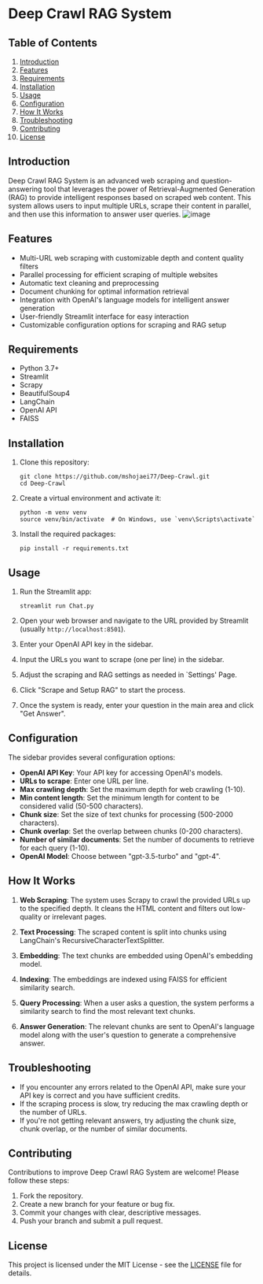 # Deep Crawl RAG System

## Table of Contents
1. [Introduction](#introduction)
2. [Features](#features)
3. [Requirements](#requirements)
4. [Installation](#installation)
5. [Usage](#usage)
6. [Configuration](#configuration)
7. [How It Works](#how-it-works)
8. [Troubleshooting](#troubleshooting)
9. [Contributing](#contributing)
10. [License](#license)

## Introduction

Deep Crawl RAG System is an advanced web scraping and question-answering tool that leverages the power of Retrieval-Augmented Generation (RAG) to provide intelligent responses based on scraped web content. This system allows users to input multiple URLs, scrape their content in parallel, and then use this information to answer user queries.
![image](https://github.com/user-attachments/assets/5e367344-775b-43ed-9953-d87ecd1aed91)

## Features

- Multi-URL web scraping with customizable depth and content quality filters
- Parallel processing for efficient scraping of multiple websites
- Automatic text cleaning and preprocessing
- Document chunking for optimal information retrieval
- Integration with OpenAI's language models for intelligent answer generation
- User-friendly Streamlit interface for easy interaction
- Customizable configuration options for scraping and RAG setup

## Requirements

- Python 3.7+
- Streamlit
- Scrapy
- BeautifulSoup4
- LangChain
- OpenAI API
- FAISS

## Installation

1. Clone this repository:
   ```
   git clone https://github.com/mshojaei77/Deep-Crawl.git
   cd Deep-Crawl
   ```

2. Create a virtual environment and activate it:
   ```
   python -m venv venv
   source venv/bin/activate  # On Windows, use `venv\Scripts\activate`
   ```

3. Install the required packages:
   ```
   pip install -r requirements.txt
   ```

## Usage

1. Run the Streamlit app:
   ```
   streamlit run Chat.py
   ```

2. Open your web browser and navigate to the URL provided by Streamlit (usually `http://localhost:8501`).

3. Enter your OpenAI API key in the sidebar.

4. Input the URLs you want to scrape (one per line) in the sidebar.

5. Adjust the scraping and RAG settings as needed in `Settings' Page.

6. Click "Scrape and Setup RAG" to start the process.

7. Once the system is ready, enter your question in the main area and click "Get Answer".

## Configuration

The sidebar provides several configuration options:

- **OpenAI API Key**: Your API key for accessing OpenAI's models.
- **URLs to scrape**: Enter one URL per line.
- **Max crawling depth**: Set the maximum depth for web crawling (1-10).
- **Min content length**: Set the minimum length for content to be considered valid (50-500 characters).
- **Chunk size**: Set the size of text chunks for processing (500-2000 characters).
- **Chunk overlap**: Set the overlap between chunks (0-200 characters).
- **Number of similar documents**: Set the number of documents to retrieve for each query (1-10).
- **OpenAI Model**: Choose between "gpt-3.5-turbo" and "gpt-4".

## How It Works

1. **Web Scraping**: The system uses Scrapy to crawl the provided URLs up to the specified depth. It cleans the HTML content and filters out low-quality or irrelevant pages.

2. **Text Processing**: The scraped content is split into chunks using LangChain's RecursiveCharacterTextSplitter.

3. **Embedding**: The text chunks are embedded using OpenAI's embedding model.

4. **Indexing**: The embeddings are indexed using FAISS for efficient similarity search.

5. **Query Processing**: When a user asks a question, the system performs a similarity search to find the most relevant text chunks.

6. **Answer Generation**: The relevant chunks are sent to OpenAI's language model along with the user's question to generate a comprehensive answer.

## Troubleshooting

- If you encounter any errors related to the OpenAI API, make sure your API key is correct and you have sufficient credits.
- If the scraping process is slow, try reducing the max crawling depth or the number of URLs.
- If you're not getting relevant answers, try adjusting the chunk size, chunk overlap, or the number of similar documents.

## Contributing

Contributions to improve Deep Crawl RAG System are welcome! Please follow these steps:

1. Fork the repository.
2. Create a new branch for your feature or bug fix.
3. Commit your changes with clear, descriptive messages.
4. Push your branch and submit a pull request.

## License

This project is licensed under the MIT License - see the [LICENSE](LICENSE) file for details.
